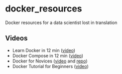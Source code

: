 # docker_resources
Docker resources for a data scientist lost in translation

## Videos

- Learn Docker in 12 min ([video](https://youtu.be/YFl2mCHdv24))
- Docker Compose in 12 min ([video](https://youtu.be/Qw9zlE3t8Ko))
- Docker for Novices ([video](https://youtu.be/lS1RLNqflUQ) and [repo](https://github.com/dockerfornovices/DockerSimpleDemo))
- Docker Tutorial for Beginners ([video](https://youtu.be/fqMOX6JJhGo))
